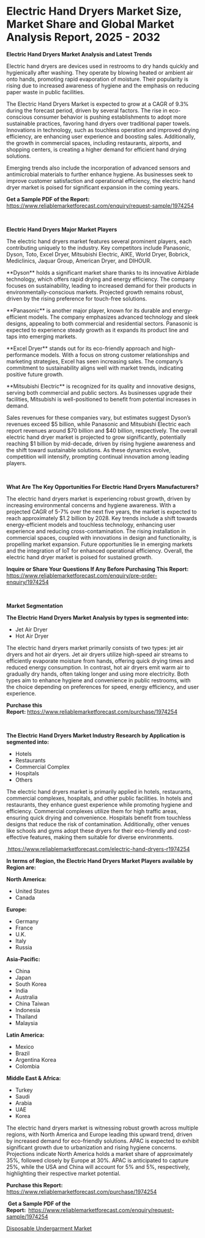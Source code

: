 <p><h1>Electric Hand Dryers Market Size, Market Share and Global Market Analysis Report, 2025 - 2032</h1></p><p><strong>Electric Hand Dryers Market Analysis and Latest Trends</strong></p>
<p><p>Electric hand dryers are devices used in restrooms to dry hands quickly and hygienically after washing. They operate by blowing heated or ambient air onto hands, promoting rapid evaporation of moisture. Their popularity is rising due to increased awareness of hygiene and the emphasis on reducing paper waste in public facilities. </p><p>The Electric Hand Dryers Market is expected to grow at a CAGR of 9.3% during the forecast period, driven by several factors. The rise in eco-conscious consumer behavior is pushing establishments to adopt more sustainable practices, favoring hand dryers over traditional paper towels. Innovations in technology, such as touchless operation and improved drying efficiency, are enhancing user experience and boosting sales. Additionally, the growth in commercial spaces, including restaurants, airports, and shopping centers, is creating a higher demand for efficient hand drying solutions. </p><p>Emerging trends also include the incorporation of advanced sensors and antimicrobial materials to further enhance hygiene. As businesses seek to improve customer satisfaction and operational efficiency, the electric hand dryer market is poised for significant expansion in the coming years.</p></p>
<p><strong>Get a Sample PDF of the Report:&nbsp;</strong> <a href="https://www.reliablemarketforecast.com/enquiry/request-sample/1974254?utm_campaign=1893&utm_medium=2&utm_source=Github&utm_content=ia&utm_term=09022025&utm_id=electric-hand-dryers">https://www.reliablemarketforecast.com/enquiry/request-sample/1974254</a></p>
<p>&nbsp;</p>
<p><strong>Electric Hand Dryers Major Market Players</strong></p>
<p><p>The electric hand dryers market features several prominent players, each contributing uniquely to the industry. Key competitors include Panasonic, Dyson, Toto, Excel Dryer, Mitsubishi Electric, AIKE, World Dryer, Bobrick, Mediclinics, Jaquar Group, American Dryer, and DIHOUR.</p><p>**Dyson** holds a significant market share thanks to its innovative Airblade technology, which offers rapid drying and energy efficiency. The company focuses on sustainability, leading to increased demand for their products in environmentally-conscious markets. Projected growth remains robust, driven by the rising preference for touch-free solutions.</p><p>**Panasonic** is another major player, known for its durable and energy-efficient models. The company emphasizes advanced technology and sleek designs, appealing to both commercial and residential sectors. Panasonic is expected to experience steady growth as it expands its product line and taps into emerging markets.</p><p>**Excel Dryer** stands out for its eco-friendly approach and high-performance models. With a focus on strong customer relationships and marketing strategies, Excel has seen increasing sales. The company’s commitment to sustainability aligns well with market trends, indicating positive future growth.</p><p>**Mitsubishi Electric** is recognized for its quality and innovative designs, serving both commercial and public sectors. As businesses upgrade their facilities, Mitsubishi is well-positioned to benefit from potential increases in demand.</p><p>Sales revenues for these companies vary, but estimates suggest Dyson’s revenues exceed $5 billion, while Panasonic and Mitsubishi Electric each report revenues around $70 billion and $40 billion, respectively. The overall electric hand dryer market is projected to grow significantly, potentially reaching $1 billion by mid-decade, driven by rising hygiene awareness and the shift toward sustainable solutions. As these dynamics evolve, competition will intensify, prompting continual innovation among leading players.</p></p>
<p>&nbsp;</p>
<p><strong>What Are The Key Opportunities For Electric Hand Dryers Manufacturers?</strong></p>
<p><p>The electric hand dryers market is experiencing robust growth, driven by increasing environmental concerns and hygiene awareness. With a projected CAGR of 5-7% over the next five years, the market is expected to reach approximately $1.2 billion by 2028. Key trends include a shift towards energy-efficient models and touchless technology, enhancing user experience and reducing cross-contamination. The rising installation in commercial spaces, coupled with innovations in design and functionality, is propelling market expansion. Future opportunities lie in emerging markets and the integration of IoT for enhanced operational efficiency. Overall, the electric hand dryer market is poised for sustained growth.</p></p>
<p><strong>Inquire or Share Your Questions If Any Before Purchasing This Report:</strong> <a href="https://www.reliablemarketforecast.com/enquiry/pre-order-enquiry/1974254?utm_campaign=1893&utm_medium=2&utm_source=Github&utm_content=ia&utm_term=09022025&utm_id=electric-hand-dryers">https://www.reliablemarketforecast.com/enquiry/pre-order-enquiry/1974254</a></p>
<p>&nbsp;</p>
<p><strong>Market Segmentation</strong></p>
<p><strong>The Electric Hand Dryers Market Analysis by types is segmented into:</strong></p>
<p><ul><li>Jet Air Dryer</li><li>Hot Air Dryer</li></ul></p>
<p><p>The electric hand dryers market primarily consists of two types: jet air dryers and hot air dryers. Jet air dryers utilize high-speed air streams to efficiently evaporate moisture from hands, offering quick drying times and reduced energy consumption. In contrast, hot air dryers emit warm air to gradually dry hands, often taking longer and using more electricity. Both types aim to enhance hygiene and convenience in public restrooms, with the choice depending on preferences for speed, energy efficiency, and user experience.</p></p>
<p><strong>Purchase this Report:&nbsp;</strong><a href="https://www.reliablemarketforecast.com/purchase/1974254?utm_campaign=1893&utm_medium=2&utm_source=Github&utm_content=ia&utm_term=09022025&utm_id=electric-hand-dryers">https://www.reliablemarketforecast.com/purchase/1974254</a></p>
<p>&nbsp;</p>
<p><strong>The Electric Hand Dryers Market Industry Research by Application is segmented into:</strong></p>
<p><ul><li>Hotels</li><li>Restaurants</li><li>Commercial Complex</li><li>Hospitals</li><li>Others</li></ul></p>
<p><p>The electric hand dryers market is primarily applied in hotels, restaurants, commercial complexes, hospitals, and other public facilities. In hotels and restaurants, they enhance guest experience while promoting hygiene and efficiency. Commercial complexes utilize them for high traffic areas, ensuring quick drying and convenience. Hospitals benefit from touchless designs that reduce the risk of contamination. Additionally, other venues like schools and gyms adopt these dryers for their eco-friendly and cost-effective features, making them suitable for diverse environments.</p></p>
<p><a href="https://www.reliablemarketforecast.com/electric-hand-dryers-r1974254?utm_campaign=1893&utm_medium=2&utm_source=Github&utm_content=ia&utm_term=09022025&utm_id=electric-hand-dryers">&nbsp;https://www.reliablemarketforecast.com/electric-hand-dryers-r1974254</a></p>
<p><strong>In terms of Region, the Electric Hand Dryers Market Players available by Region are:</strong></p>
<p>
    <p> <strong> North America: </strong>
        <ul>
            <li>United States</li>
            <li>Canada</li>
        </ul>
        </p> 
    <p> <strong> Europe: </strong>
        <ul>
            <li>Germany</li>
            <li>France</li>
            <li>U.K.</li>
            <li>Italy</li>
            <li>Russia</li>
        </ul>
        </p> 
    <p> <strong> Asia-Pacific: </strong>
        <ul>
            <li>China</li>
            <li>Japan</li>
            <li>South Korea</li>
            <li>India</li>
            <li>Australia</li>
            <li>China Taiwan</li>
            <li>Indonesia</li>
            <li>Thailand</li>
            <li>Malaysia</li>
        </ul>
        </p> 
    <p> <strong> Latin America: </strong>
        <ul>
            <li>Mexico</li>
            <li>Brazil</li>
            <li>Argentina Korea</li>
            <li>Colombia</li>
        </ul>
        </p> 
    <p> <strong> Middle East & Africa: </strong>
        <ul>
            <li>Turkey</li>
            <li>Saudi</li>
            <li>Arabia</li>
            <li>UAE</li>
            <li>Korea</li>
        </ul>
    </p>
    </p>
<p><p>The electric hand dryers market is witnessing robust growth across multiple regions, with North America and Europe leading this upward trend, driven by increased demand for eco-friendly solutions. APAC is expected to exhibit significant growth due to urbanization and rising hygiene concerns. Projections indicate North America holds a market share of approximately 35%, followed closely by Europe at 30%. APAC is anticipated to capture 25%, while the USA and China will account for 5% and 5%, respectively, highlighting their respective market potential.</p></p>
<p><strong>Purchase this Report: </strong><a href="https://www.reliablemarketforecast.com/purchase/1974254?utm_campaign=1893&utm_medium=2&utm_source=Github&utm_content=ia&utm_term=09022025&utm_id=electric-hand-dryers">https://www.reliablemarketforecast.com/purchase/1974254</a></p>
<p>&nbsp;<strong>Get a Sample PDF of the Report:&nbsp;&nbsp;</strong><a href="https://www.reliablemarketforecast.com/enquiry/request-sample/1974254?utm_campaign=1893&utm_medium=2&utm_source=Github&utm_content=ia&utm_term=09022025&utm_id=electric-hand-dryers">https://www.reliablemarketforecast.com/enquiry/request-sample/1974254</a></p>
<p><strong></strong></p>
<p><p><a href="https://github.com/PeterParrish5/Market-Research-Report-List-7/blob/main/disposable-undergarment-market.md?utm_campaign=1893&utm_medium=2&utm_source=Github&utm_content=ia&utm_term=09022025&utm_id=electric-hand-dryers">Disposable Undergarment Market</a></p></p>